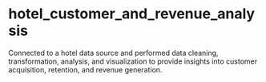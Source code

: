 # hotel_customer_and_revenue_analysis
Connected to a hotel data source and performed data cleaning, transformation, analysis, and visualization to provide insights into customer acquisition, retention, and revenue generation.
